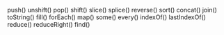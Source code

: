 push()
unshift()
pop()
shift()
slice()
splice()
reverse()
sort()
concat()
join()
toString()
fill()
forEach()
map()
some()
every()
indexOf()
lastIndexOf()
reduce()
reduceRight()
find()